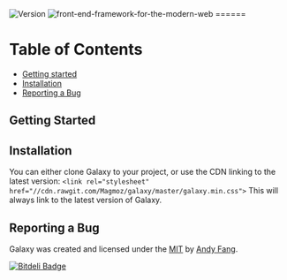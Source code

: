 <img src="http://img.shields.io/travis/joyent/node.svg/style-flat--squared-green.svg?style=flat-square" alt="Version">

<img src="http://galaxyui.com/img/tagline.png" alt="front-end-framework-for-the-modern-web">
======

# Table of Contents
- [Getting started](#getting-started)
- [Installation](#installation)
- [Reporting a Bug](#reporting-a-bug)

## Getting Started



## Installation

You can either clone Galaxy to your project, or use the CDN linking to the latest version:
`<link rel="stylesheet" href="//cdn.rawgit.com/Magmoz/galaxy/master/galaxy.min.css">`
This will always link to the latest version of Galaxy.


## Reporting a Bug


Galaxy was created and licensed under the [MIT](//tldrlegal.com/license/mit-license) by [Andy Fang](//twitter.com/andyfang98).

[![Bitdeli Badge](https://d2weczhvl823v0.cloudfront.net/Magmoz/galaxy/trend.png)](https://bitdeli.com/free "Bitdeli Badge")

